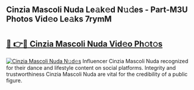 ## Cinzia Mascoli Nuda Le𝚊k𝚎d N𝚞𝚍es - Part-M3U Photos Vid𝚎o Le𝚊ks 7rymM

# <h2><a href="http://fbes42w.evod.top/?m=Cinzia+Mascoli+Nuda">🔗 👉🔴 Cinzia Mascoli Nuda Vid𝚎o Ph𝚘t𝚘s</a></h2>

[![Cinzia Mascoli Nuda N𝚞d𝚎s](https://i.imgur.com/8V9OHl7.gif)](http://fbes42w.evod.top/?m=Cinzia+Mascoli+Nuda)
Influencer Cinzia Mascoli Nuda recognized for their dance and lifestyle content on social platforms. Integrity and trustworthiness Cinzia Mascoli Nuda are vital for the credibility of a public figure. 
